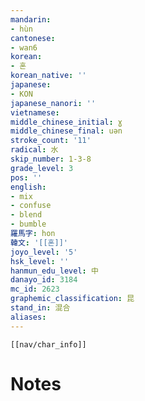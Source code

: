 ```yaml
---
mandarin:
- hùn
cantonese:
- wan6
korean:
- 혼
korean_native: ''
japanese:
- KON
japanese_nanori: ''
vietnamese:
middle_chinese_initial: ɣ
middle_chinese_final: uǝn
stroke_count: '11'
radical: 水
skip_number: 1-3-8
grade_level: 3
pos: ''
english:
- mix
- confuse
- blend
- bumble
羅馬字: hon
韓文: '[[혼]]'
joyo_level: '5'
hsk_level: ''
hanmun_edu_level: 中
danayo_id: 3184
mc_id: 2623
graphemic_classification: 昆
stand_in: 混合
aliases:
---
```

```meta-bind-embed
[[nav/char_info]]
```

# Notes
